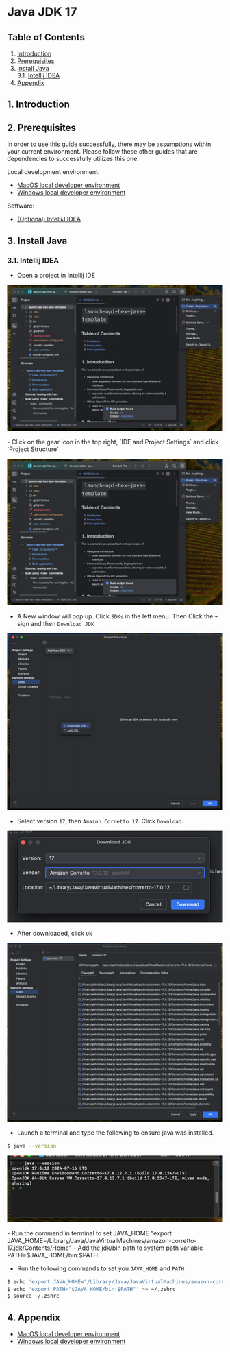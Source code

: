 # Java JDK 17
## **Table of Contents**
1. [Introduction](#1-introduction)
2. [Prerequisites](#2-prerequisites)
3. [Install Java](#3-install-java)  
  3.1. [Intellij IDEA](#31-intellij-idea)  
4. [Appendix](#4-appendix)

## 1. **Introduction**

## 2. **Prerequisites**
In order to use this guide successfully, there may be assumptions within your current environment. Please follow these other guides that are dependencies to successfully utilizes this one. 

Local development environment:  
- [MacOS local developer environment](./../../mac/README.md)
- [Windows local developer environment](./../../windows/README.md)

Software:
- [(Optional) IntelliJ IDEA](./../../intellij/README.md)

## 3. **Install Java**

### 3.1. Intellij IDEA
- Open a project in Intellij IDE
<p align="center">
  <img src="./pictures/3.3-intellij-java-01.png" /> 
</p>
- Click on the gear icon in the top right, `IDE and Project Settings` and click `Project Structure`

<p align="center">
  <img src="./pictures/3.3-intellij-java-01.png" /> 
</p>

- A New window will pop up. Click `SDKs` in the left menu. Then Click the `+` sign and then `Download JDK`

<p align="center">
  <img src="./pictures/3.3-intellij-java-02.png" /> 
</p>

- Select version `17`, then `Amazon Corretto 17`. Click `Download`.

<p align="center">
  <img src="./pictures/3.3-intellij-java-03.png" /> 
</p>

- After downloaded, click `Ok`
<p align="center">
  <img src="./pictures/3.3-intellij-java-04.png" /> 
</p>

- Launch a terminal and type the following to ensure java was installed.
```sh
$ java --version
```
<p align="center">
  <img src="./pictures/3.3-intellij-java-05.png" /> 
</p>
- Run the command in terminal to set JAVA_HOME "export JAVA_HOME=/Library/Java/JavaVirtualMachines/amazon-corretto-17.jdk/Contents/Home"
- Add the jdk/bin path to system path variable PATH=$JAVA_HOME/bin:$PATH

- Run the following commands to set you `JAVA_HOME` and `PATH`
```sh
$ echo 'export JAVA_HOME="/Library/Java/JavaVirtualMachines/amazon-corretto-17.jdk/Contents/Home"' >> ~/.zshrc
$ echo 'export PATH="$JAVA_HOME/bin:$PATH"' >> ~/.zshrc
$ source ~/.zshrc
```

## 4. **Appendix**
- [MacOS local developer environment](./../../../mac/README.md)
- [Windows local developer environment](./../../../windows/README.md)
